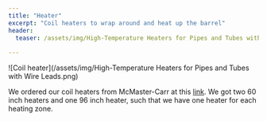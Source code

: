 ```yaml
---
title: "Heater"
excerpt: "Coil heaters to wrap around and heat up the barrel"
header:
  teaser: /assets/img/High-Temperature Heaters for Pipes and Tubes with Wire Leads.png
  
---
```


![Coil heater](/assets/img/High-Temperature Heaters for Pipes and Tubes with Wire Leads.png)

We ordered our coil heaters from McMaster-Carr at this [link](https://www.mcmaster.com/coil-heaters/maximum-heat-output~550-f/maximum-heat-output~900-f/maximum-heat-output~1040-f/maximum-heat-output~1200-f/maximum-heat-output~1400-f/maximum-heat-output~1700-f/). We got two 60 inch heaters and one 96 inch heater, such that we have one heater for each heating zone.
